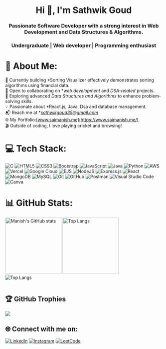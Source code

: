 <h1 align="center">Hi 👋, I'm Sathwik Goud</h1>
<h3 align="center">Passionate Software Developer with a strong interest in Web Development and Data Structures & Algorithms.</h3>
<h3 align="center">Undergraduate | Web developer | Programming enthusiast</h3>

# 💫 About Me:
🚀 Currently building *Sorting Visualizer effectively demonstrates sorting algorithms using financial data.<br>🤝 Open to collaborating on **web development* and *DSA-related* projects.<br>📖 Exploring advanced *Data Structures and Algorithms* to enhance problem-solving skills.<br>💡 Passionate about *React.js, Java, Dsa and database management.<br>📬 Reach me at **sathwikgoud35@gmail.com*<br>🌐 My Portfolio:[www.saimanish.me](https://www.saimanish.me/) <br>🎬 Outside of coding, I love playing cricket and browsing!  


# 💻 Tech Stack:
![C](https://img.shields.io/badge/c-%2300599C.svg?style=for-the-badge&logo=c&logoColor=white)
![HTML5](https://img.shields.io/badge/html5-%23E34F26.svg?style=for-the-badge&logo=html5&logoColor=white)
![CSS3](https://img.shields.io/badge/css3-%231572B6.svg?style=for-the-badge&logo=css3&logoColor=white)
![Bootstrap](https://img.shields.io/badge/Bootstrap-%23563D7C.svg?style=for-the-badge&logo=bootstrap&logoColor=white)
![JavaScript](https://img.shields.io/badge/javascript-%23323330.svg?style=for-the-badge&logo=javascript&logoColor=%23F7DF1E)
![Java](https://img.shields.io/badge/java-%23ED8B00.svg?style=for-the-badge&logo=openjdk&logoColor=white)
![Python](https://img.shields.io/badge/python-3670A0?style=for-the-badge&logo=python&logoColor=ffdd54)
![AWS](https://img.shields.io/badge/AWS-%23FF9900.svg?style=for-the-badge&logo=amazon-aws&logoColor=white)
![Vercel](https://img.shields.io/badge/vercel-%23000000.svg?style=for-the-badge&logo=vercel&logoColor=white)
![Google Cloud](https://img.shields.io/badge/GoogleCloud-%234285F4.svg?style=for-the-badge&logo=google-cloud&logoColor=white)
![EJS](https://img.shields.io/badge/ejs-%23B4CA65.svg?style=for-the-badge&logo=ejs&logoColor=black)
![NodeJS](https://img.shields.io/badge/node.js-6DA55F?style=for-the-badge&logo=node.js&logoColor=white)
![Express.js](https://img.shields.io/badge/express.js-%23404d59.svg?style=for-the-badge&logo=express&logoColor=%2361DAFB)
![React](https://img.shields.io/badge/react-%2320232a.svg?style=for-the-badge&logo=react&logoColor=%2361DAFB)
![MongoDB](https://img.shields.io/badge/MongoDB-%234ea94b.svg?style=for-the-badge&logo=mongodb&logoColor=white)
![MySQL](https://img.shields.io/badge/mysql-4479A1.svg?style=for-the-badge&logo=mysql&logoColor=white)
![Git](https://img.shields.io/badge/git-%23F05033.svg?style=for-the-badge&logo=git&logoColor=white)
![GitHub](https://img.shields.io/badge/github-%23121011.svg?style=for-the-badge&logo=github&logoColor=white)
![Postman](https://img.shields.io/badge/Postman-FF6C37?style=for-the-badge&logo=postman&logoColor=white)
![Visual Studio Code](https://img.shields.io/badge/Visual%20Studio%20Code-0078d7.svg?style=for-the-badge&logo=visual-studio-code&logoColor=white)
![Canva](https://img.shields.io/badge/Canva-%2300C4CC.svg?style=for-the-badge&logo=Canva&logoColor=white)
# 📊 GitHub Stats:
<p>
  <img height="180em" src="https://github-readme-stats-ten-gilt.vercel.app/api?username=Sathwik033&show_icons=true&count_private=true&theme=algolia" alt="Manish's GitHub stats" />  <img height="180em" src="https://github-readme-stats-ten-gilt.vercel.app/api/top-langs?username=Sathwik033&langs_count=10&show_icons=true&locale=en&layout=compact&theme=algolia" alt="Top Langs">
  <br>
  <img src="https://github-readme-streak-stats.herokuapp.com/?user=Sathwik033&theme=algolia&hide_border=false" alt="Top Langs">
  <br><br>
</p>

## 🏆 GitHub Trophies
![](https://github-profile-trophy.vercel.app/?username=Sathwik033&theme=radical&no-frame=false&no-bg=false&margin-w=4)
## 🌐 Connect with me on:
[![LinkedIn](https://img.shields.io/badge/LinkedIn-%230077B5.svg?logo=linkedin&logoColor=white)](https://www.linkedin.com/in/sathwik-thallapelli/)
[![Instagram](https://img.shields.io/badge/Instagram-%23E4405F.svg?logo=Instagram&logoColor=white)](https://www.instagram.com/mr._.sathwikk/)
[![LeetCode](https://img.shields.io/badge/LeetCode-%23FFA116.svg?logo=leetcode&logoColor=white)](https://leetcode.com/u/sathwik_033/)
